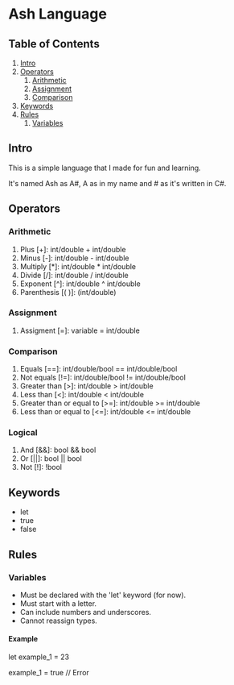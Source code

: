# Ash Language

## Table of Contents

1. [Intro](#Intro)
2. [Operators](#Operators)
    1. [Arithmetic](#Arithmetic)
    2. [Assignment](#Assignment)
    3. [Comparison](#Comparison)
3. [Keywords](#Keywords)
4. [Rules](#Rules)
    1. [Variables](#Variables)

## Intro

This is a simple language that I made for fun and learning.

It's named Ash as A#, A as in my name and # as it's written in C#.

## Operators

### Arithmetic

1. Plus [+]: int/double + int/double
2. Minus [-]: int/double - int/double
3. Multiply [*]: int/double * int/double
4. Divide [/]: int/double / int/double
5. Exponent [^]: int/double ^ int/double
6. Parenthesis [( )]: (int/double)

### Assignment

1. Assigment [=]: variable = int/double

### Comparison

1. Equals [==]: int/double/bool == int/double/bool
2. Not equals [!=]: int/double/bool != int/double/bool
3. Greater than [>]: int/double > int/double
4. Less than [<]: int/double < int/double
5. Greater than or equal to [>=]: int/double >= int/double
6. Less than or equal to [<=]: int/double <= int/double

### Logical

1. And [&&]: bool && bool
2. Or [||]: bool || bool
3. Not [!]: !bool

## Keywords

- let
- true
- false

## Rules

### Variables

- Must be declared with the 'let' keyword (for now).
- Must start with a letter.
- Can include numbers and underscores.
- Cannot reassign types.

#### Example

let example_1 = 23

example_1 = true // Error



